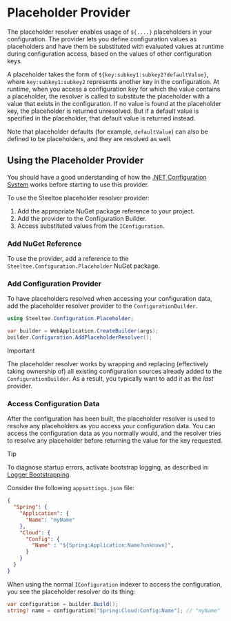 # Placeholder Provider

The placeholder resolver enables usage of `${....}` placeholders in your configuration. The provider lets you define configuration values as placeholders and have them be substituted with evaluated values at runtime during configuration access, based on the values of other configuration keys.

A placeholder takes the form of `${key:subkey1:subkey2?defaultValue}`, where `key:subkey1:subkey2` represents another key in the configuration. At runtime, when you access a configuration key for which the value contains a placeholder, the resolver is called to substitute the placeholder with a value that exists in the configuration. If no value is found at the placeholder key, the placeholder is returned unresolved. But if a default value is specified in the placeholder, that default value is returned instead.

Note that placeholder defaults (for example, `defaultValue`) can also be defined to be placeholders, and they are resolved as well.

## Using the Placeholder Provider

You should have a good understanding of how the [.NET Configuration System](https://learn.microsoft.com/aspnet/core/fundamentals/configuration) works before starting to use this provider.

To use the Steeltoe placeholder resolver provider:

1. Add the appropriate NuGet package reference to your project.
1. Add the provider to the Configuration Builder.
1. Access substituted values from the `IConfiguration`.

### Add NuGet Reference

To use the provider, add a reference to the `Steeltoe.Configuration.Placeholder` NuGet package.

### Add Configuration Provider

To have placeholders resolved when accessing your configuration data, add the placeholder resolver provider to the `ConfigurationBuilder`.

```csharp
using Steeltoe.Configuration.Placeholder;

var builder = WebApplication.CreateBuilder(args);
builder.Configuration.AddPlaceholderResolver();
```

> [!IMPORTANT]
> The placeholder resolver works by wrapping and replacing (effectively taking ownership of) all existing configuration sources already added to the `ConfigurationBuilder`.
> As a result, you typically want to add it as the *last* provider.

### Access Configuration Data

After the configuration has been built, the placeholder resolver is used to resolve any placeholders as you access your configuration data. You can access the configuration data as you normally would, and the resolver tries to resolve any placeholder before returning the value for the key requested.

> [!TIP]
> To diagnose startup errors, activate bootstrap logging, as described in [Logger Bootstrapping](../bootstrap/log-bootstrap.md).

Consider the following `appsettings.json` file:

```json
{
  "Spring": {
    "Application": {
      "Name": "myName"
    },
    "Cloud": {
      "Config": {
        "Name" : "${Spring:Application:Name?unknown}",
      }
    }
  }
}
```

When using the normal `IConfiguration` indexer to access the configuration, you see the placeholder resolver do its thing:

```csharp
var configuration = builder.Build();
string? name = configuration["Spring:Cloud:Config:Name"]; // "myName"
```
